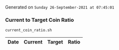 Generated on `Sunday 26-September-2021 at 07:45:01`

### Current to Target Coin Ratio
`current_coin_ratio.sh`

Date|Current|Target|Ratio
---|---|---|---
